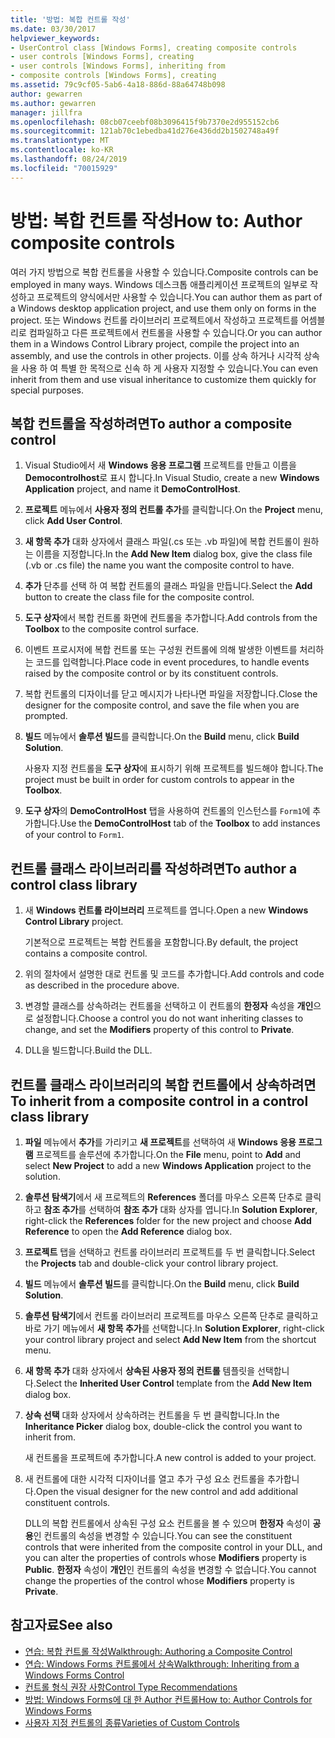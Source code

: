 ```yaml
---
title: '방법: 복합 컨트롤 작성'
ms.date: 03/30/2017
helpviewer_keywords:
- UserControl class [Windows Forms], creating composite controls
- user controls [Windows Forms], creating
- user controls [Windows Forms], inheriting from
- composite controls [Windows Forms], creating
ms.assetid: 79c9cf05-5ab6-4a18-886d-88a64748b098
author: gewarren
ms.author: gewarren
manager: jillfra
ms.openlocfilehash: 08cb07ceebf08b3096415f9b7370e2d955152cb6
ms.sourcegitcommit: 121ab70c1ebedba41d276e436dd2b1502748a49f
ms.translationtype: MT
ms.contentlocale: ko-KR
ms.lasthandoff: 08/24/2019
ms.locfileid: "70015929"
---
```

# <a name="how-to-author-composite-controls"></a><span data-ttu-id="e2e9d-102">방법: 복합 컨트롤 작성</span><span class="sxs-lookup"><span data-stu-id="e2e9d-102">How to: Author composite controls</span></span>

<span data-ttu-id="e2e9d-103">여러 가지 방법으로 복합 컨트롤을 사용할 수 있습니다.</span><span class="sxs-lookup"><span data-stu-id="e2e9d-103">Composite controls can be employed in many ways.</span></span> <span data-ttu-id="e2e9d-104">Windows 데스크톱 애플리케이션 프로젝트의 일부로 작성하고 프로젝트의 양식에서만 사용할 수 있습니다.</span><span class="sxs-lookup"><span data-stu-id="e2e9d-104">You can author them as part of a Windows desktop application project, and use them only on forms in the project.</span></span> <span data-ttu-id="e2e9d-105">또는 Windows 컨트롤 라이브러리 프로젝트에서 작성하고 프로젝트를 어셈블리로 컴파일하고 다른 프로젝트에서 컨트롤을 사용할 수 있습니다.</span><span class="sxs-lookup"><span data-stu-id="e2e9d-105">Or you can author them in a Windows Control Library project, compile the project into an assembly, and use the controls in other projects.</span></span> <span data-ttu-id="e2e9d-106">이를 상속 하거나 시각적 상속을 사용 하 여 특별 한 목적으로 신속 하 게 사용자 지정할 수 있습니다.</span><span class="sxs-lookup"><span data-stu-id="e2e9d-106">You can even inherit from them and use visual inheritance to customize them quickly for special purposes.</span></span>

## <a name="to-author-a-composite-control"></a><span data-ttu-id="e2e9d-107">복합 컨트롤을 작성하려면</span><span class="sxs-lookup"><span data-stu-id="e2e9d-107">To author a composite control</span></span>

1. <span data-ttu-id="e2e9d-108">Visual Studio에서 새 **Windows 응용 프로그램** 프로젝트를 만들고 이름을 **Democontrolhost**로 표시 합니다.</span><span class="sxs-lookup"><span data-stu-id="e2e9d-108">In Visual Studio, create a new **Windows Application** project, and name it **DemoControlHost**.</span></span>

2. <span data-ttu-id="e2e9d-109">**프로젝트** 메뉴에서 **사용자 정의 컨트롤 추가**를 클릭합니다.</span><span class="sxs-lookup"><span data-stu-id="e2e9d-109">On the **Project** menu, click **Add User Control**.</span></span>

3. <span data-ttu-id="e2e9d-110">**새 항목 추가** 대화 상자에서 클래스 파일(.cs 또는 .vb 파일)에 복합 컨트롤이 원하는 이름을 지정합니다.</span><span class="sxs-lookup"><span data-stu-id="e2e9d-110">In the **Add New Item** dialog box, give the class file (.vb or .cs file) the name you want the composite control to have.</span></span>

4. <span data-ttu-id="e2e9d-111">**추가** 단추를 선택 하 여 복합 컨트롤의 클래스 파일을 만듭니다.</span><span class="sxs-lookup"><span data-stu-id="e2e9d-111">Select the **Add** button to create the class file for the composite control.</span></span>

5. <span data-ttu-id="e2e9d-112">**도구 상자**에서 복합 컨트롤 화면에 컨트롤을 추가합니다.</span><span class="sxs-lookup"><span data-stu-id="e2e9d-112">Add controls from the **Toolbox** to the composite control surface.</span></span>

6. <span data-ttu-id="e2e9d-113">이벤트 프로시저에 복합 컨트롤 또는 구성원 컨트롤에 의해 발생한 이벤트를 처리하는 코드를 입력합니다.</span><span class="sxs-lookup"><span data-stu-id="e2e9d-113">Place code in event procedures, to handle events raised by the composite control or by its constituent controls.</span></span>

7. <span data-ttu-id="e2e9d-114">복합 컨트롤의 디자이너를 닫고 메시지가 나타나면 파일을 저장합니다.</span><span class="sxs-lookup"><span data-stu-id="e2e9d-114">Close the designer for the composite control, and save the file when you are prompted.</span></span>

8. <span data-ttu-id="e2e9d-115">**빌드** 메뉴에서 **솔루션 빌드**를 클릭합니다.</span><span class="sxs-lookup"><span data-stu-id="e2e9d-115">On the **Build** menu, click **Build Solution**.</span></span>

     <span data-ttu-id="e2e9d-116">사용자 지정 컨트롤을 **도구 상자**에 표시하기 위해 프로젝트를 빌드해야 합니다.</span><span class="sxs-lookup"><span data-stu-id="e2e9d-116">The project must be built in order for custom controls to appear in the **Toolbox**.</span></span>

9. <span data-ttu-id="e2e9d-117">**도구 상자**의 **DemoControlHost** 탭을 사용하여 컨트롤의 인스턴스를 `Form1`에 추가합니다.</span><span class="sxs-lookup"><span data-stu-id="e2e9d-117">Use the **DemoControlHost** tab of the **Toolbox** to add instances of your control to `Form1`.</span></span>

## <a name="to-author-a-control-class-library"></a><span data-ttu-id="e2e9d-118">컨트롤 클래스 라이브러리를 작성하려면</span><span class="sxs-lookup"><span data-stu-id="e2e9d-118">To author a control class library</span></span>

1. <span data-ttu-id="e2e9d-119">새 **Windows 컨트롤 라이브러리** 프로젝트를 엽니다.</span><span class="sxs-lookup"><span data-stu-id="e2e9d-119">Open a new **Windows Control Library** project.</span></span>

     <span data-ttu-id="e2e9d-120">기본적으로 프로젝트는 복합 컨트롤을 포함합니다.</span><span class="sxs-lookup"><span data-stu-id="e2e9d-120">By default, the project contains a composite control.</span></span>

2. <span data-ttu-id="e2e9d-121">위의 절차에서 설명한 대로 컨트롤 및 코드를 추가합니다.</span><span class="sxs-lookup"><span data-stu-id="e2e9d-121">Add controls and code as described in the procedure above.</span></span>

3. <span data-ttu-id="e2e9d-122">변경할 클래스를 상속하려는 컨트롤을 선택하고 이 컨트롤의 **한정자** 속성을 **개인**으로 설정합니다.</span><span class="sxs-lookup"><span data-stu-id="e2e9d-122">Choose a control you do not want inheriting classes to change, and set the **Modifiers** property of this control to **Private**.</span></span>

4. <span data-ttu-id="e2e9d-123">DLL을 빌드합니다.</span><span class="sxs-lookup"><span data-stu-id="e2e9d-123">Build the DLL.</span></span>

## <a name="to-inherit-from-a-composite-control-in-a-control-class-library"></a><span data-ttu-id="e2e9d-124">컨트롤 클래스 라이브러리의 복합 컨트롤에서 상속하려면</span><span class="sxs-lookup"><span data-stu-id="e2e9d-124">To inherit from a composite control in a control class library</span></span>

1. <span data-ttu-id="e2e9d-125">**파일** 메뉴에서 **추가**를 가리키고 **새 프로젝트**를 선택하여 새 **Windows 응용 프로그램** 프로젝트를 솔루션에 추가합니다.</span><span class="sxs-lookup"><span data-stu-id="e2e9d-125">On the **File** menu, point to **Add** and select **New Project** to add a new **Windows Application** project to the solution.</span></span>

2. <span data-ttu-id="e2e9d-126">**솔루션 탐색기**에서 새 프로젝트의 **References** 폴더를 마우스 오른쪽 단추로 클릭하고 **참조 추가**를 선택하여 **참조 추가** 대화 상자를 엽니다.</span><span class="sxs-lookup"><span data-stu-id="e2e9d-126">In **Solution Explorer**, right-click the **References** folder for the new project and choose **Add Reference** to open the **Add Reference** dialog box.</span></span>

3. <span data-ttu-id="e2e9d-127">**프로젝트** 탭을 선택하고 컨트롤 라이브러리 프로젝트를 두 번 클릭합니다.</span><span class="sxs-lookup"><span data-stu-id="e2e9d-127">Select the **Projects** tab and double-click your control library project.</span></span>

4. <span data-ttu-id="e2e9d-128">**빌드** 메뉴에서 **솔루션 빌드**를 클릭합니다.</span><span class="sxs-lookup"><span data-stu-id="e2e9d-128">On the **Build** menu, click **Build Solution**.</span></span>

5. <span data-ttu-id="e2e9d-129">**솔루션 탐색기**에서 컨트롤 라이브러리 프로젝트를 마우스 오른쪽 단추로 클릭하고 바로 가기 메뉴에서 **새 항목 추가**를 선택합니다.</span><span class="sxs-lookup"><span data-stu-id="e2e9d-129">In **Solution Explorer**, right-click your control library project and select **Add New Item** from the shortcut menu.</span></span>

6. <span data-ttu-id="e2e9d-130">**새 항목 추가** 대화 상자에서 **상속된 사용자 정의 컨트롤** 템플릿을 선택합니다.</span><span class="sxs-lookup"><span data-stu-id="e2e9d-130">Select the **Inherited User Control** template from the **Add New Item** dialog box.</span></span>

7. <span data-ttu-id="e2e9d-131">**상속 선택** 대화 상자에서 상속하려는 컨트롤을 두 번 클릭합니다.</span><span class="sxs-lookup"><span data-stu-id="e2e9d-131">In the **Inheritance Picker** dialog box, double-click the control you want to inherit from.</span></span>

     <span data-ttu-id="e2e9d-132">새 컨트롤을 프로젝트에 추가합니다.</span><span class="sxs-lookup"><span data-stu-id="e2e9d-132">A new control is added to your project.</span></span>

8. <span data-ttu-id="e2e9d-133">새 컨트롤에 대한 시각적 디자이너를 열고 추가 구성 요소 컨트롤을 추가합니다.</span><span class="sxs-lookup"><span data-stu-id="e2e9d-133">Open the visual designer for the new control and add additional constituent controls.</span></span>

     <span data-ttu-id="e2e9d-134">DLL의 복합 컨트롤에서 상속된 구성 요소 컨트롤을 볼 수 있으며 **한정자** 속성이 **공용**인 컨트롤의 속성을 변경할 수 있습니다.</span><span class="sxs-lookup"><span data-stu-id="e2e9d-134">You can see the constituent controls that were inherited from the composite control in your DLL, and you can alter the properties of controls whose **Modifiers** property is **Public**.</span></span> <span data-ttu-id="e2e9d-135">**한정자** 속성이 **개인**인 컨트롤의 속성을 변경할 수 없습니다.</span><span class="sxs-lookup"><span data-stu-id="e2e9d-135">You cannot change the properties of the control whose **Modifiers** property is **Private**.</span></span>

## <a name="see-also"></a><span data-ttu-id="e2e9d-136">참고자료</span><span class="sxs-lookup"><span data-stu-id="e2e9d-136">See also</span></span>

- [<span data-ttu-id="e2e9d-137">연습: 복합 컨트롤 작성</span><span class="sxs-lookup"><span data-stu-id="e2e9d-137">Walkthrough: Authoring a Composite Control</span></span>](walkthrough-authoring-a-composite-control-with-visual-csharp.md)
- [<span data-ttu-id="e2e9d-138">연습: Windows Forms 컨트롤에서 상속</span><span class="sxs-lookup"><span data-stu-id="e2e9d-138">Walkthrough: Inheriting from a Windows Forms Control</span></span>](walkthrough-inheriting-from-a-windows-forms-control-with-visual-csharp.md)
- [<span data-ttu-id="e2e9d-139">컨트롤 형식 권장 사항</span><span class="sxs-lookup"><span data-stu-id="e2e9d-139">Control Type Recommendations</span></span>](control-type-recommendations.md)
- [<span data-ttu-id="e2e9d-140">방법: Windows Forms에 대 한 Author 컨트롤</span><span class="sxs-lookup"><span data-stu-id="e2e9d-140">How to: Author Controls for Windows Forms</span></span>](how-to-author-controls-for-windows-forms.md)
- [<span data-ttu-id="e2e9d-141">사용자 지정 컨트롤의 종류</span><span class="sxs-lookup"><span data-stu-id="e2e9d-141">Varieties of Custom Controls</span></span>](varieties-of-custom-controls.md)

